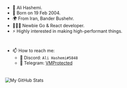 <!-- <h3> About Me: </h3> -->

- 👤 Ali Hashemi.
- 🍃 Born on 19 Feb 2004.
- 🌍 From Iran, Bander Bushehr.
- 👨🏻‍💻 Newbie Go & React developer.
- ⚡️ Highly interested in making high-performant things.

<h1></h1>

- 📫 How to reach me:
  - 🤖 Discord: `Ali Hashemi#5848`
  - 🚀 Telegram: [VMProtected](http://t.me/VMProtected)

<h1></h1>

![My GitHub Stats](https://github-readme-stats.vercel.app/api?username=MR-AliHaashemi&count_private=true&show_icons=true&theme=material-palenight)
